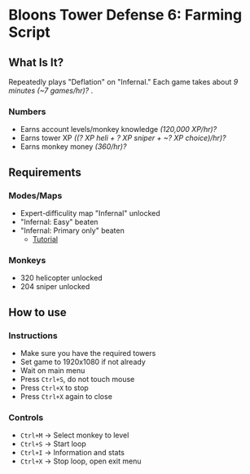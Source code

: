 # Bloons Tower Defense 6: Farming Script
## What Is It?
Repeatedly plays "Deflation" on "Infernal." Each game takes about *9 minutes (~7 games/hr)?* .
### Numbers
- Earns account levels/monkey knowledge *(120,000 XP/hr)?*
- Earns tower XP *((? XP heli + ? XP sniper + ~? XP choice)/hr)?*
- Earns monkey money *(360/hr)?*
## Requirements
### Modes/Maps
- Expert-difficulity map "Infernal" unlocked
- "Infernal: Easy" beaten
- "Infernal: Primary only" beaten
    - [Tutorial](https://www.youtube.com/watch?v=Wtgh8M0MDN4)
### Monkeys
- 320 helicopter unlocked
- 204 sniper unlocked
## How to use
### Instructions
- Make sure you have the required towers
- Set game to 1920x1080 if not already
- Wait on main menu
- Press `Ctrl+S`, do not touch mouse
- Press `Ctrl+X` to stop
- Press `Ctrl+X` again to close
### Controls
- `Ctrl+M` -> Select monkey to level
- `Ctrl+S` -> Start loop
- `Ctrl+I` -> Information and stats
- `Ctrl+X` -> Stop loop, open exit menu
